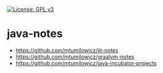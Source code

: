 [![License: GPL v3](https://img.shields.io/badge/License-GPLv3-blue.svg)](https://www.gnu.org/licenses/gpl-3.0)
# java-notes

* https://github.com/mtumilowicz/jit-notes
* https://github.com/mtumilowicz/graalvm-notes
* https://github.com/mtumilowicz/java-incubator-projects
